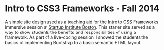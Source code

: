 Intro to CSS3 Frameworks - Fall 2014
===============
A simple site design used as a teaching aid for the Intro to CSS Frameworks immersive session at [Startup Institute Boston]. This starter site served as a way to show students the benefits and responsibilities of using a framework. As part of a live-coding session, I showed the students the basics of implementing Bootstrap to a basic semantic HTML layout.

[Startup Institute Boston]:https://www.startupinstitute.com/?region=boston
